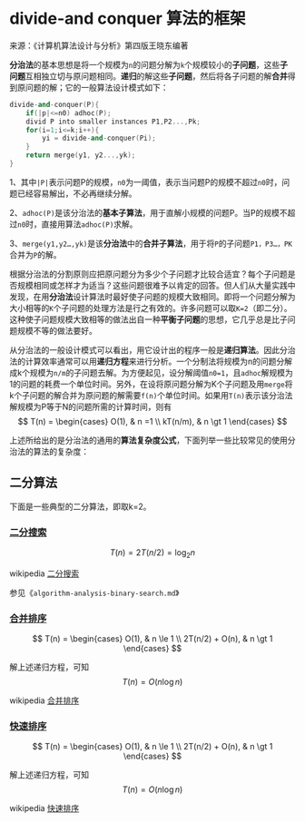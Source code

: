 # divide-and conquer 算法的框架

来源：《计算机算法设计与分析》第四版王晓东编著

**分治法**的基本思想是将一个规模为`n`的问题分解为`k`个规模较小的**子问题**，这些**子问题**互相独立切与原问题相同。**递归**的解这些**子问题**，然后将各子问题的解**合并**得到原问题的解；它的一般算法设计模式如下：

```C++
divide-and-conquer(P){
	if(|p|<=n0) adhoc(P);
	divid P into smaller instances P1,P2...,Pk;
	for(i=1;i<=k;i++){
		yi = divide-and-conquer(Pi);
	}
	return merge(y1, y2...,yk);
}
```

1、其中`|P|`表示问题P的规模，`n0`为一阈值，表示当问题P的规模不超过`n0`时，问题已经容易解出，不必再继续分解。

2、`adhoc(P)`是该分治法的**基本子算法**，用于直解小规模的问题P。当P的规模不超过`n0`时，直接用算法`adhoc(P)`求解。

3、`merge(y1,y2…,yk)`是该**分治法**中的**合并子算法**，用于将`P`的子问题`P1，P3…，PK`合并为`P`的解。

根据分治法的分割原则应把原问题分为多少个子问题才比较合适宜？每个子问题是否规模相同或怎样才为适当？这些问题很难予以肯定的回答。但人们从大量实践中发现，在用**分治法**设计算法时最好使子问题的规模大致相同。即将一个问题分解为大小相等的`K`个子问题的处理方法是行之有效的。许多问题可以取`K=2`（即二分）。这种使子问题规模大致相等的做法出自一种**平衡子问题**的思想，它几乎总是比子问题规模不等的做法要好。

从分治法的一般设计模式可以看出，用它设计出的程序一般是**递归算法**。因此分治法的计算效率通常可以用**递归方程**来进行分析。一个分制法将规模为n的问题分解成k个规模为`n/m`的子问题去解。为方便起见，设分解阈值`n0=1`，且`adhoc`解规模为1的问题的耗费一个单位时间。另外，在设将原问题分解为K个子问题及用`merge`将k个子问题的解合并为原问题的解需要`f(n)`个单位时间。如果用`T(n)`表示该分治法解规模为P等于N的问题所需的计算时间，则有 
$$
T(n) =
\begin{cases}
O(1),  & n =1 \\
kT(n/m), & n \gt 1
\end{cases}
$$


上述所给出的是分治法的通用的**算法复杂度公式**，下面列举一些比较常见的使用分治法的算法的复杂度：

## 二分算法

下面是一些典型的二分算法，即取k=2。

### [二分搜索](https://en.wikipedia.org/wiki/Binary_search_algorithm)

$$
T(n) = 2T(n/2) = \log_2 n
$$


wikipedia [二分搜索](https://en.wikipedia.org/wiki/Binary_search_algorithm)


参见《`algorithm-analysis-binary-search.md`》

### [合并排序](https://en.wikipedia.org/wiki/Merge_sort)

$$
T(n) =
\begin{cases}
O(1),  & n \le 1 \\
2T(n/2) + O(n), & n \gt 1
\end{cases}
$$

解上述递归方程，可知
$$
T(n) = O(n\log n)
$$



wikipedia [合并排序](https://en.wikipedia.org/wiki/Merge_sort)


### [快速排序](https://en.wikipedia.org/wiki/Quicksort)

$$
T(n) =
\begin{cases}
O(1),  & n \le 1 \\
2T(n/2) + O(n), & n \gt 1
\end{cases}
$$

解上述递归方程，可知
$$
T(n) = O(n\log n)
$$

wikipedia [快速排序](https://en.wikipedia.org/wiki/Quicksort)


